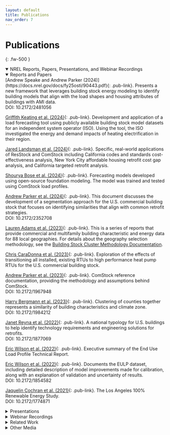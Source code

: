 ```yaml
---
layout: default
title: Publications
nav_order: 7
---
```


# Publications
{: .fw-500 }

<details markdown="block" class="level1-collapse-section" open>
  <summary class="pub-header">NREL Reports, Papers, Presentations, and Webinar Recordings</summary>

  <details markdown="block" class="level2-collapse-section" open><summary class="pub-header">Reports and Papers</summary>
  [Andrew Speake and Andrew Parker (2024)](https://docs.nrel.gov/docs/fy25osti/90443.pdf){: .pub-link}. Presents a new framework that leverages building stock energy modeling to identify building models that align with the load shapes and housing attributes of buildings with AMI data.<br>DOI: 10.2172/2481056

  [Griffith Keating et al. (2024)](https://www.aceee.org/sites/default/files/proceedings/ssb24/assets/attachments/20240722163107203_39ce898e-e298-43a9-ba7c-bf333e0f4ad5.pdf){: .pub-link}. Development and application of a load forecasting tool using publicly available building stock model datasets for an independent system operator (ISO). Using the tool, the ISO investigated the energy and demand impacts of heating electrification in their region.
  
  [Jared Landsman et al. (2024)](https://www.aceee.org/sites/default/files/proceedings/ssb24/pdfs/Leveraging%20NREL%E2%80%99s%20ResStock%20&%20ComStock%20Dataset%20to%20Evaluate%20Building%20Stock%20Electrification.pdf){: .pub-link}. Specific, real-world applications of ResStock and ComStock including California codes and standards cost-effectiveness analysis, New York City affordable housing retrofit cost gap analysis, and California targeted retrofit analysis.

  [Shourya Bose et al. (2024)](https://arxiv.org/pdf/2411.14421?){: .pub-link}. Forecasting models developed using open-source foundation modeling. The model was trained and tested using ComStock load profiles.
  
  [Andrew Parker et al. (2024)](https://doi.org/10.2172/2352708){: .pub-link}. This document discusses the development of a segmentation approach for the U.S. commercial building stock that focuses on identifying similarities that align with common retrofit strategies.<br>DOI: 10.2172/2352708

  [Lauren Adams et al. (2023)](https://www.energycodes.gov/segmentation){: .pub-link}. This is a series of reports that provide commercial and multifamily building characteristic and energy data for 88 local geographies. For details about the geography selection methodology, see the [Building Stock Cluster Methodology Documentation](https://www.nrel.gov/docs/fy23osti/84648.pdf).

  [Chris CaraDonna et al. (2023)](https://www.hpc2023.org/wp-content/uploads/gravity_forms/3-7075ba8a16c5f78b321724d090fb2a34/2023/05/1143_HPC2023_Full_Paper_CaraDonna_v03.pdf){: .pub-link}. Exploration of the effects of transitioning all installed, existing RTUs to high performance heat pump RTUs for the U.S. commercial building stock.

  [Andrew Parker et al. (2023)](https://doi.org/10.2172/1967948){: .pub-link}. ComStock reference documentation, providing the methodology and assumptions behind ComStock. <br>DOI: 10.2172/1967948

  [Harry Bergmann et al. (2023)](https://doi.org/10.2172/1984212){: .pub-link}. Clustering of counties together represents a similarity of building characteristics and climate zone.<br>DOI: 10.2172/1984212

  [Janet Reyna et al. (2022)](https://doi.org/10.2172/1877069){: .pub-link}. A national typology for U.S. buildings to help identify technology requirements and engineering solutions for retrofits.<br>DOI: 10.2172/1877069

  [Eric Wilson et al. (2022)](https://www.nrel.gov/docs/fy22osti/82689.pdf){: .pub-link}. Executive summary of the End Use Load Profile Technical Report.

  [Eric Wilson et al. (2022)](https://doi.org/10.2172/1854582){: .pub-link}. Documents the EULP dataset, including detailed description of model improvements made for calibration, along with an explanation of validation and uncertainty of results.<br>DOI: 10.2172/1854582

  [Jaquelin Cochran et al. (2021)](https://doi.org/10.2172/1774871){: .pub-link}. The Los Angeles 100% Renewable Energy Study.<br>DOI: 10.2172/1774871
  </details>

  <details markdown="block" class="level2-collapse-section"><summary class="pub-header">Presentations</summary>

  [Chris CaraDonna et al. (2025)](https://www.nrel.gov/docs/fy25osti/92766.pdf){: .pub-link}. Standard dataset release 2024 Release 2 webinar slide deck.
  
  [Chris CaraDonna et al. (2024)](https://doi.org/10.2172/2342004){: .pub-link}. End-Use Savings Shapes Commercial 2024 Release 1 webinar slide deck.<br>DOI: 10.2172/2342004
  
  [Chris CaraDonna et al. (2023)](https://doi.org/10.2172/2228664){: .pub-link}. End-Use Savings Shapes Commercial 2023 Release 2 webinar slide deck.<br>DOI: 10.2172/2228664

  [Chris CaraDonna et al. (2023)](https://doi.org/10.2172/1991505){: .pub-link}. End-Use Savings Shapes Commercial 2023 Release 1 webinar slide deck.<br>DOI: 10.2172/1991505

  [Lauren Adams et al. (2023)](https://doi.org/10.2172/1999776){: .pub-link}. Introduction presentation to ComStock, including high-level methodology, example use cases and how to access the data.<br>DOI: 10.2172/1999776
  </details>

  <details markdown="block" class="level2-collapse-section"><summary class="pub-header">Webinar Recordings</summary>

  [Chris CaraDonna (2025)](https://www.youtube.com/watch?v=QeeD6clu4zo){: .pub-link}. Presented by Chris CaraDonna from NREL, provides details on recent ComStock baseline model improvements, new upgrade measures, sample results, and data access tips. (January 2025)
  
  [Chris CaraDonna (2024)](https://www.youtube.com/watch?v=ffybn3Xzk0E){: .pub-link}. Presented by Chris CaraDonna from NREL, provides full details on End-Use Savings Shapes for commercial buildings, sample results, and data access tips. (April 2024)
  
  [Chris CaraDonna (2023)](https://www.youtube.com/watch?v=uA8bThraO_E){: .pub-link}. Presented by Chris CaraDonna from NREL, provides full details on End-Use Savings Shapes for commercial buildings, sample results, and data access tips. (October 2023)

  [Chris CaraDonna (2023)](https://www.youtube.com/watch?v=7BHQfk6kvso){: .pub-link}. Presented by Chris CaraDonna from NREL, provides full details on End-Use Savings Shapes for commercial buildings, sample results, and data access tips. (March 2023)
  </details>
</details>

<details markdown="block" class="level1-collapse-section">
  <summary class="pub-header">Related Work</summary>

  [NREL](https://resstock.nrel.gov/page/publications){: .pub-link}. Publications to date using the ResStock analysis.

  [David Pudleiner et al. (2024)](https://www.aceee.org/sites/default/files/proceedings/ssb24/assets/attachments/20240722163103002_4e90844f-0616-4a4f-9c9d-75ab78571aba.pdf){: .pub-link}. Examination of the lifecycle cost optimal building performance standard compliance pathway through building energy models.

  [ISO New England (2023)](https://www.iso-ne.com/static-assets/documents/2023/04/heatfx2023_final.pdf){: .pub-link}. Presentation about a forecasting tool developed using ComStock and ResStock datasets.

  [Kaiyu Sun et al. (2023)](https://doi.org/10.26868/25222708.2023.1431){: .pub-link}. Report detailing prototype district models.<br>DOI: 10.26868/25222708.2023.1431

  [Margaret Pigman et al. (2023)](https://doi.org/10.2172/1906716){: .pub-link}. Example applications and considerations for utilities.<br>DOI: 10.2172/1906716

  [Elaina Present et al. (2022)](https://www.nrel.gov/docs/fy24osti/86682.pdf){: .pub-link}. Explores available emissions factors and the impact of factor selection.

  [Natalie Mims Frick et al. (2022)](https://emp.lbl.gov/publications/time-sensitive-value-calculator){: .pub-link}. Excel-based tool from Lawrence Berkeley National Lab that estimates the value of energy efficiency and other distributed energy resource measures using hourly estimates of electricity system costs.
</details>

<details markdown="block" class="level1-collapse-section"><summary class="pub-header">Other Media</summary>
  [NREL ComStock Dashboards on Tableau Public](https://public.tableau.com/app/profile/comstock.nrel/vizzes){: .pub-link}. Project dashboards using ComStock data.

  [NREL ResStock Dashboards on Tableau Public](https://public.tableau.com/app/profile/nrel.buildingstock/vizzes){: .pub-link}. Project dashboards using ResStock data.
</details>

